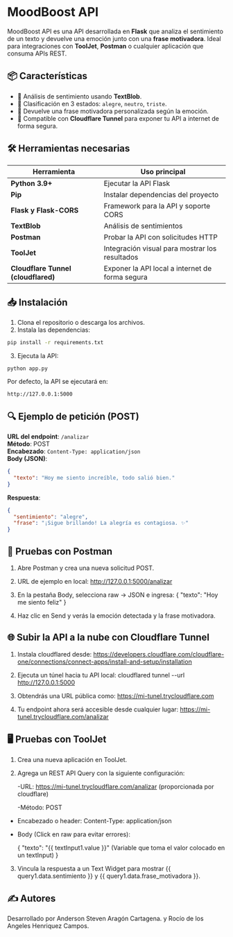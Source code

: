 # MoodBoost API

MoodBoost API es una API desarrollada en **Flask** que analiza el sentimiento de un texto y devuelve una emoción junto con una **frase motivadora**. Ideal para integraciones con **ToolJet**, **Postman** o cualquier aplicación que consuma APIs REST.

## 📦 Características
- 🔹 Análisis de sentimiento usando **TextBlob**.
- 🔹 Clasificación en 3 estados: `alegre`, `neutro`, `triste`.
- 🔹 Devuelve una frase motivadora personalizada según la emoción.
- 🔹 Compatible con **Cloudflare Tunnel** para exponer tu API a internet de forma segura.

## 🛠️ Herramientas necesarias

| Herramienta             | Uso principal |
|-------------------------|---------------|
| **Python 3.9+**         | Ejecutar la API Flask |
| **Pip**                 | Instalar dependencias del proyecto |
| **Flask y Flask-CORS**  | Framework para la API y soporte CORS |
| **TextBlob**            | Análisis de sentimientos |
| **Postman**             | Probar la API con solicitudes HTTP |
| **ToolJet**             | Integración visual para mostrar los resultados |
| **Cloudflare Tunnel (cloudflared)** | Exponer la API local a internet de forma segura |

## 📥 Instalación

1. Clona el repositorio o descarga los archivos.
2. Instala las dependencias:

```cmd
pip install -r requirements.txt
```

3. Ejecuta la API:

```
python app.py
```

Por defecto, la API se ejecutará en:
```
http://127.0.0.1:5000
```

## 🔍 Ejemplo de petición (POST)

**URL del endpoint**: `/analizar`  
**Método**: POST  
**Encabezado**: `Content-Type: application/json`  
**Body (JSON)**:

```json
{
  "texto": "Hoy me siento increíble, todo salió bien."
}
```

**Respuesta**:

```json
{
  "sentimiento": "alegre",
  "frase": "¡Sigue brillando! La alegría es contagiosa. ✨"
}
```

## 🧪 Pruebas con Postman

1. Abre Postman y crea una nueva solicitud POST.
   
2. URL de ejemplo en local:
   http://127.0.0.1:5000/analizar
   
3. En la pestaña Body, selecciona raw → JSON e ingresa:
   {
     "texto": "Hoy me siento feliz"
   }

4. Haz clic en Send y verás la emoción detectada y la frase motivadora.

## 🌐 Subir la API a la nube con Cloudflare Tunnel

1. Instala cloudflared desde:
https://developers.cloudflare.com/cloudflare-one/connections/connect-apps/install-and-setup/installation

2. Ejecuta un túnel hacia tu API local:
   cloudflared tunnel --url http://127.0.0.1:5000

3. Obtendrás una URL pública como:
   https://mi-tunel.trycloudflare.com
   
4. Tu endpoint ahora será accesible desde cualquier lugar:
   https://mi-tunel.trycloudflare.com/analizar

## 🖥️ Pruebas con ToolJet

1. Crea una nueva aplicación en ToolJet.

2. Agrega un REST API Query con la siguiente configuración:

   -URL: https://mi-tunel.trycloudflare.com/analizar (proporcionada por cloudflare)

   -Método: POST

  - Encabezado o header: Content-Type: application/json

  - Body (Click en raw para evitar errores):

    {
      "texto": "{{ textInput1.value }}" (Variable que toma el valor colocado en un textInput)
    }

3. Vincula la respuesta a un Text Widget para mostrar {{ query1.data.sentimiento }} y {{ query1.data.frase_motivadora }}.

## ✍ Autores

Desarrollado por Anderson Steven Aragón Cartagena.
y Rocío de los Angeles Henriquez Campos.
